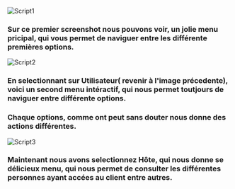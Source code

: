 ![Script1](https://github.com/user-attachments/assets/af34dc62-2920-47f1-83ca-626dcbe49c5f)

### Sur ce premier screenshot nous pouvons voir, un jolie menu pricipal, qui vous permet de naviguer entre les différente premières options.


![Script2](https://github.com/user-attachments/assets/d1eb8c03-b7b7-4a49-a096-4c500a37df11)

### En selectionnant sur Utilisateur( revenir à l'image précedente), voici un second menu intéractif, qui nous permet toutjours de naviguer entre différente options.
### Chaque options, comme ont peut sans douter nous donne des actions différentes.


![Script3](https://github.com/user-attachments/assets/5c96d72d-e7a8-4756-8f98-032e020f2bc3)

### Maintenant nous avons selectionnez Hôte, qui nous donne se délicieux menu, qui nous permet de consulter les différentes personnes ayant accées au client entre autres.
